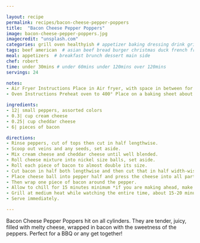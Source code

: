 ```yaml
---

layout: recipe
permalink: recipes/bacon-cheese-pepper-poppers
title:  "Bacon Cheese Pepper Poppers"
image: bacon-cheese-pepper-poppers.jpg 
imagecredit: "unsplash.com" 
categories: grill oven healthyish # appetizer baking dressing drink grill healthyish marinade oven pickling quick raw salad sandwich sauce snack soup
tags: beef american  # asian beef bread burger christmas duck french fruit indian italian mexican nuts pasta pork poultry rice seafood thanksgiving vegetarian
meal: appetizers  # breakfast brunch dessert main side
chef: robert 
time: under 30mins # under 60mins under 120mins over 120mins
servings: 24 

notes:
- Air Fryer Instructions Place in Air fryer, with space in between for about 10 minutes at 390°. Check them, and if the bacon is not done, continue cooking for 2 minutes until the desired doneness.
- Oven Instructions Preheat oven to 400° Place on a baking sheet about 2 " apart. Bake for 15 minutes, then check the doneness of the bacon. Remove when golden brown and crisp.

ingredients:
- 12| small peppers, assorted colors
- 0.3| cup cream cheese
- 0.25| cup cheddar cheese
- 6| pieces of bacon

directions:
- Rinse peppers, cut of tops then cut in half lengthwise.
- Scoop out veins and any seeds, set aside.
- Mix cream cheese and cheddar cheese until well blended.
- Roll cheese mixture into nickel size balls, set aside.
- Roll each piece of bacon to almost double its size.
- Cut bacon in half both lengthwise and then cut that in half width-wise. Each piece of  bacon will give you 4 pieces of bacon for 4 different peppers.
- Place cheese ball into pepper half and press the cheese into all parts of the pepper.
- Then wrap one piece of bacon around the pepper.
- Allow to chill for 15 minutes minimum *if you are making ahead, make to here then place in a sealed container until ready to cook.*
- Grill at medium heat while watching the entire time, about 15-20 minutes. You must watch the entire time and make sure the grill doesn't flame up and burn them. Move them around to avoid any hot spots. Grill until bacon is crisped and browned and cheese is melty. *see notes for AIr Fryer and Oven instructions*
- Serve immediately.

--- 
```

Bacon Cheese Pepper Poppers hit on all cylinders. They are tender, juicy, filled with melty cheese, wrapped in bacon with the sweetness of the peppers. Perfect for a BBQ or any get together!